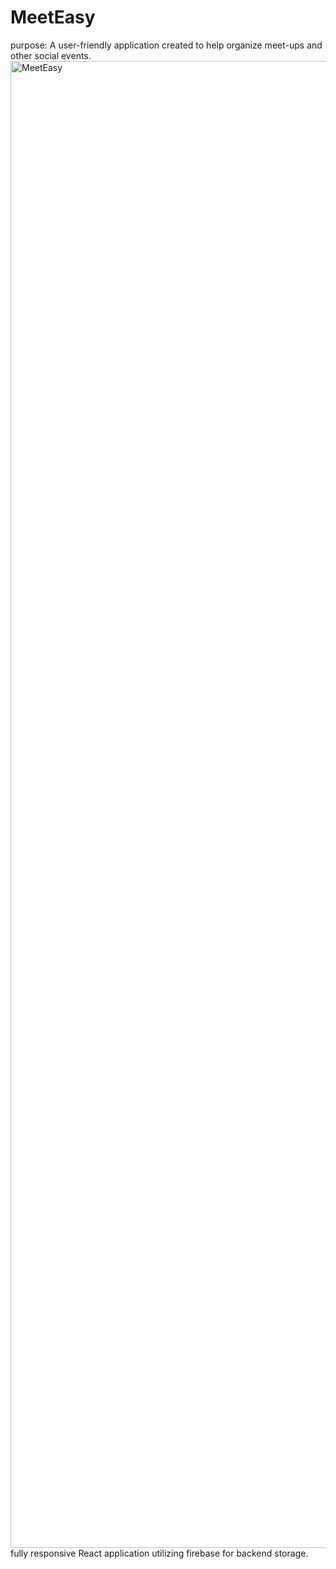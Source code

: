 
# MeetEasy

purpose: A user-friendly application created to help organize meet-ups and other social events. 
<img width="2379" alt="MeetEasy" src="https://user-images.githubusercontent.com/77985977/121396331-e139ed00-c918-11eb-9b37-86091fd78b58.png">
fully responsive React application utilizing firebase for backend storage. 
